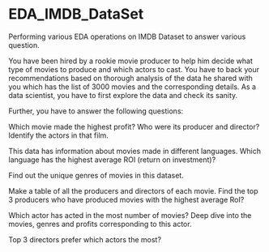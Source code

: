 # EDA_IMDB_DataSet
Performing various EDA operations on IMDB Dataset to answer various question.

You have been hired by a rookie movie producer to help him decide what type of movies to produce and which actors to cast. You have to back your recommendations based on thorough analysis of the data he shared with you which has the list of 3000 movies and the corresponding details.
As a data scientist, you have to first explore the data and check its sanity.

Further, you have to answer the following questions:

Which movie made the highest profit? Who were its producer and director? Identify the actors in that film.

This data has information about movies made in different languages. Which language has the highest average ROI (return on investment)?

Find out the unique genres of movies in this dataset.

Make a table of all the producers and directors of each movie. Find the top 3 producers who have produced movies with the highest average RoI?

Which actor has acted in the most number of movies? Deep dive into the movies, genres and profits corresponding to this actor.

Top 3 directors prefer which actors the most?
